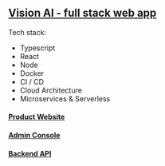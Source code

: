 ## [Vision AI - full stack web app](https://tmtl.app)

Tech stack:

- Typescript
- React
- Node
- Docker
- CI / CD
- Cloud Architecture
- Microservices & Serverless

#### [Product Website](https://tmtl.app)

#### [Admin Console](https://tmtl.app)

#### [Backend API](backend.api)

